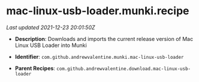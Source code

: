 # mac-linux-usb-loader.munki.recipe

_Last updated 2021-12-23 20:01:50Z_

- **Description**: Downloads and imports the current release version of Mac Linux USB Loader into Munki

- **Identifier**: `com.github.andrewvalentine.munki.mac-linux-usb-loader`

- **Parent Recipes**: `com.github.andrewvalentine.download.mac-linux-usb-loader`
